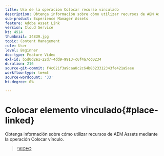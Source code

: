 ```yaml
---
title: Uso de la operación Colocar recurso vinculado
description: Obtenga información sobre cómo utilizar recursos de AEM Assets mediante la operación Colocar vínculo.
sub-product: Experience Manager Assets
feature: Adobe Asset Link
version: Cloud Service
kt: 4914
thumbnail: 34839.jpg
topic: Content Management
role: User
level: Beginner
doc-type: Feature Video
exl-id: b5d0d2e1-22d7-4dd9-9913-c6f4a7cc0234
duration: 216
source-git-commit: f4c621f3a9caa8c2c64b8323312343fe421a5aee
workflow-type: tm+mt
source-wordcount: '33'
ht-degree: 0%

---
```


# Colocar elemento vinculado{#place-linked}

Obtenga información sobre cómo utilizar recursos de AEM Assets mediante la operación Colocar vínculo.

>[!VIDEO](https://video.tv.adobe.com/v/34839?quality=12&learn=on)
